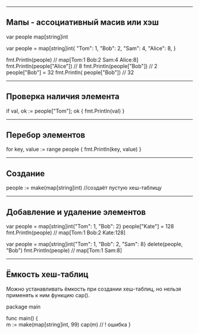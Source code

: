 --------------------------------------------------
Мапы - ассоциативный масив или хэш
--------------------------------------------------

var people map[string]int

var people = map[string]int{
"Tom": 1,
"Bob": 2,
"Sam": 4,
"Alice": 8, }

fmt.Println(people)                 // map[Tom:1 Bob:2 Sam:4 Alice:8]
fmt.Println(people["Alice"])        // 8 fmt.Println(people["Bob"])          // 2 people["Bob"] = 32 fmt.Println(
people["Bob"])          // 32

--------------------------------------------------
Проверка наличия элемента
--------------------------------------------------
if val, ok := people["Tom"]; ok { fmt.Println(val)
}

--------------------------------------------------
Перебор элементов
--------------------------------------------------
for key, value := range people { fmt.Println(key, value)
}

--------------------------------------------------
Создание
--------------------------------------------------
people := make(map[string]int) //создаёт пустую хеш-таблицу

--------------------------------------------------
Добавление и удаление элементов
--------------------------------------------------
var people = map[string]int{"Tom": 1, "Bob": 2} people["Kate"] = 128 fmt.Println(people)     //
map[Tom:1  Bob:2  Kate:128]

var people = map[string]int{"Tom": 1, "Bob": 2, "Sam": 8} delete(people, "Bob")
fmt.Println(people)     // map[Tom:1  Sam:8]

--------------------------------------------------
Ёмкость хеш-таблиц
--------------------------------------------------
Можно устанавливать ёмкость при создании хеш-таблиц, но нельзя применять к ним функцию cap().

package main

func main() {  
m := make(map[string]int, 99)
cap(m) // ! ошибка }